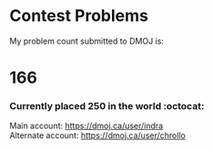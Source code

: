 # Contest Problems

My problem count submitted to DMOJ is:
# 166
### Currently placed 250 in the world  :octocat:
Main account:
https://dmoj.ca/user/indra <br />
Alternate account:
https://dmoj.ca/user/chrollo
